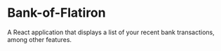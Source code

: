 # Bank-of-Flatiron
A React application that displays a list of your recent bank transactions, among other features.
